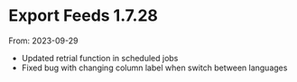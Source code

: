 # Export Feeds 1.7.28
From: 2023-09-29

* Updated retrial function in scheduled jobs
* Fixed bug with changing column label when switch between languages